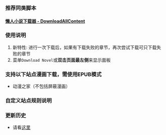 ### 推荐同类脚本

#### [懒人小说下载器 - DownloadAllContent](https://greasyfork.org/zh-CN/scripts/25068)

### 使用说明

1. 新特性: 进行一次下载后，如果有下载失败的章节，再次尝试下载可只下载失败的章节
2. 菜单```Download Novel```或**双击页面最左侧**来显示面板

### 支持以下站点漫画下载，需使用EPUB模式

* 动漫之家（不包括屏蔽漫画）

### 自定义站点规则说明


### 更新历史

* 请看[这里](https://github.com/dodying/UserJs/commits/master/novel/novelDownloader/novelDownloader3.user.js)
